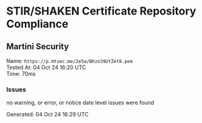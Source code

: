 # STIR/SHAKEN Certificate Repository Compliance

## Martini Security

Name: `https://p.mtsec.me/2e5a/BKzo39UYZet8.pem`\
Tested At: 04 Oct 24 16:20 UTC\
Time: 70ms

### Issues

no warning, or error, or notice date level issues were found

Generated: 04 Oct 24 16:29 UTC